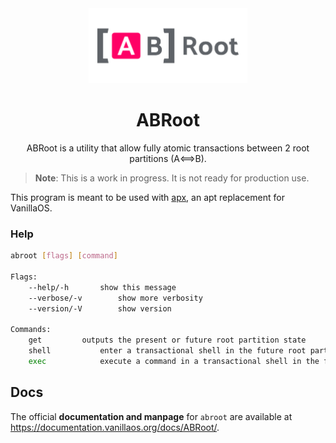 <div align="center">
  <img src="abroot-logo.svg" height="120">
  <h1 align="center">ABRoot</h1>
  <p align="center">ABRoot is a utility that allow fully atomic transactions between 2 root partitions (A⟺B).</p>
</div>

> **Note**: This is a work in progress. It is not ready for production use.

This program is meant to be used with [apx](https://github.com/vanilla-os/apx), 
an apt replacement for VanillaOS.

### Help

```bash
abroot [flags] [command]

Flags:
	--help/-h		show this message
	--verbose/-v		show more verbosity
	--version/-V		show version

Commands:
	get			outputs the present or future root partition state
	shell			enter a transactional shell in the future root partition and switch root on the next boot
	exec			execute a command in a transactional shell in the future root partition and switch to it on the next boot
```

## Docs

The official **documentation and manpage** for `abroot` are available at https://documentation.vanillaos.org/docs/ABRoot/.
